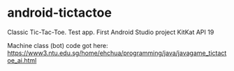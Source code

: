 # android-tictactoe
Classic Tic-Tac-Toe. Test app. First Android Studio project
KitKat
API 19

Machine class (bot) code got here: https://www3.ntu.edu.sg/home/ehchua/programming/java/javagame_tictactoe_ai.html
